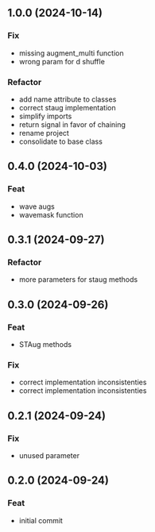 ## 1.0.0 (2024-10-14)

### Fix

- missing augment_multi function
- wrong param for d shuffle

### Refactor

- add name attribute to classes
- correct staug implementation
- simplify imports
- return signal in favor of chaining
- rename project
- consolidate to base class

## 0.4.0 (2024-10-03)

### Feat

- wave augs
- wavemask function

## 0.3.1 (2024-09-27)

### Refactor

- more parameters for staug methods

## 0.3.0 (2024-09-26)

### Feat

- STAug methods

### Fix

- correct implementation inconsistenties
- correct implementation inconsistenties

## 0.2.1 (2024-09-24)

### Fix

- unused parameter

## 0.2.0 (2024-09-24)

### Feat

- initial commit
